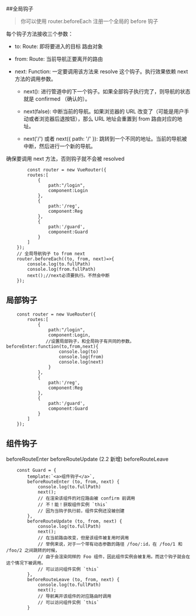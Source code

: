 ##全局钩子

> 你可以使用 router.beforeEach 注册一个全局的 before 钩子

每个钩子方法接收三个参数：

- to: Route: 即将要进入的目标 路由对象

- from: Route: 当前导航正要离开的路由

- next: Function: 一定要调用该方法来 resolve 这个钩子。执行效果依赖 next 方法的调用参数。

   - next(): 进行管道中的下一个钩子。如果全部钩子执行完了，则导航的状态就是 confirmed （确认的）。

   - next(false): 中断当前的导航。如果浏览器的 URL 改变了（可能是用户手动或者浏览器后退按钮），那么 URL 地址会重置到 from 路由对应的地址。

   - next('/') 或者 next({ path: '/' }): 跳转到一个不同的地址。当前的导航被中断，然后进行一个新的导航。

确保要调用 next 方法，否则钩子就不会被 resolved

            const router = new VueRouter({
            routes:[
                {
                    path:"/login",
                    component:Login
                },
                {
                    path:'/reg',
                    component:Reg
                },
                {
                    path:'/guard',
                    component:Guard
                }
            ]
        });
        // 全局导航钩子 to from next
        router.beforeEach((to, from, next)=>{
            console.log(to.fullPath)
            console.log(from.fullPath)
            next();//next必须要执行。不然会中断
        });

## 局部钩子

        
        const router = new VueRouter({
            routes:[
                {
                    path:"/login",
                    component:Login,
                   //设置局部钩子，和全局钩子有共同的参数。 beforeEnter:function(to,from,next){
                        console.log(to)
                        console.log(from)
                        console.log(next)
                    }
                },
                {
                    path:'/reg',
                    component:Reg
                },
                {
                    path:'/guard',
                    component:Guard
                }
            ]
        });
        
        
## 组件钩子

beforeRouteEnter
beforeRouteUpdate (2.2 新增)
beforeRouteLeave


        const Guard = {
            template:`<a>组件钩子</a>`,
            beforeRouteEnter (to, from, next) {
                console.log(to.fullPath)
                next();
                // 在渲染该组件的对应路由被 confirm 前调用
                // 不！能！获取组件实例 `this`
                // 因为当钩子执行前，组件实例还没被创建
            },
            beforeRouteUpdate (to, from, next) {
                console.log(to.fullPath)
                next();
                // 在当前路由改变，但是该组件被复用时调用
                // 举例来说，对于一个带有动态参数的路径 /foo/:id，在 /foo/1 和 /foo/2 之间跳转的时候，
                // 由于会渲染同样的 Foo 组件，因此组件实例会被复用。而这个钩子就会在这个情况下被调用。
                // 可以访问组件实例 `this`
            },
            beforeRouteLeave (to, from, next) {
                console.log(to.fullPath)
                next();
                // 导航离开该组件的对应路由时调用
                // 可以访问组件实例 `this`
            }
